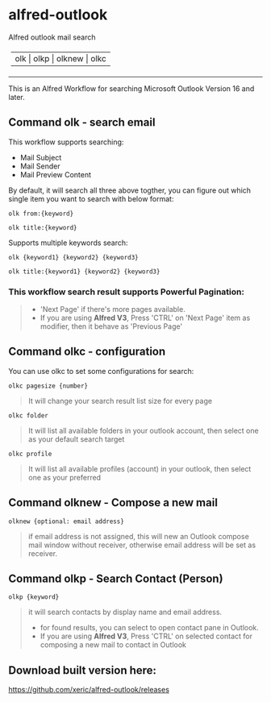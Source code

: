 # alfred-outlook
Alfred outlook mail search

<table style="padding: 5px; widt: 50%;">
    <tr>
        <td>
        olk &#124; olkp &#124; olknew &#124; olkc
        </td>
    </tr>
</table>


----------------------------------------

This is an Alfred Workflow for searching Microsoft Outlook Version 16 and later.

## Command olk - search email

This workflow supports searching:
- Mail Subject
- Mail Sender
- Mail Preview Content

By default, it will search all three above togther, you can figure out which single item you want to search with below format:

    olk from:{keyword}
<h>
    
    olk title:{keyword}

Supports multiple keywords search:

    olk {keyword1} {keyword2} {keyword3}
<h>

    olk title:{keyword1} {keyword2} {keyword3}

### This workflow search result supports Powerful Pagination:
> * 'Next Page' if there's more pages available.
> * If you are using **Alfred V3**, Press 'CTRL' on 'Next Page' item as modifier, then it behave as 'Previous Page'

## Command olkc - configuration

You can use olkc to set some configurations for search:

    olkc pagesize {number}
>It will change your search result list size for every page

    olkc folder
>It will list all available folders in your outlook account, then select one as your default search target

    olkc profile
>It will list all available profiles (account) in your outlook, then select one as your preferred

## Command olknew - Compose a new mail

    olknew {optional: email address}


>if email address is not assigned, this will new an Outlook compose mail window without receiver, otherwise email address will be set as receiver.

## Command olkp - Search Contact (Person)

    olkp {keyword}


 >it will search contacts by display name and email address.
 > * for found results, you can select to open contact pane in Outlook.
 > * If you are using **Alfred V3**, Press 'CTRL' on selected contact for composing a new mail to contact in Outlook

## Download built version here:

https://github.com/xeric/alfred-outlook/releases
